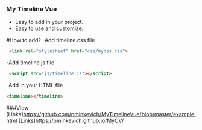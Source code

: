 ### My Timeline Vue

- Easy to add  in your project.
- Easy to use and customize.


#How to add?
-Add timeline.css file
```html
 <link rel="stylesheet" href="css/mycss.css">
```
-Add timeline.js file
```html
 <script src="js/timeline.js"></script>
```
-Add in your HTML file
```html
<timeline></timeline>
```
###View
[Links]https://github.com/pminkevich/MyTimelineVue/blob/master/example.html
[Links]https://pminkevich.github.io/MyCV/